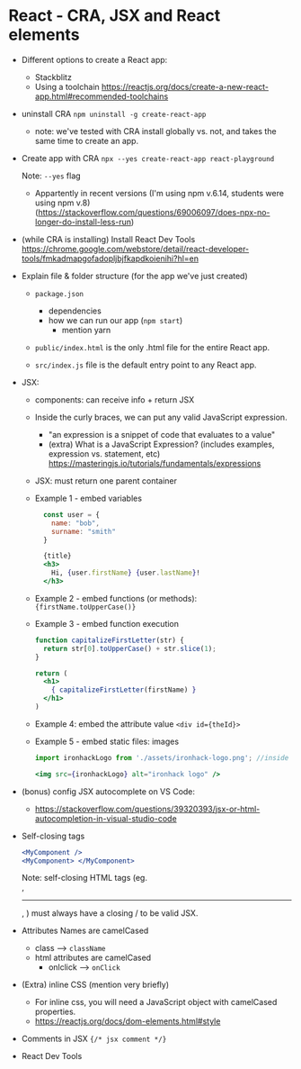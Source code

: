 

# React - CRA, JSX and React elements


<!-- Status: complete -->


- Different options to create a React app:
  - Stackblitz
  - Using a toolchain
    https://reactjs.org/docs/create-a-new-react-app.html#recommended-toolchains


- uninstall CRA `npm uninstall -g create-react-app`
  - note: we've tested with CRA install globally vs. not, and takes the same time to create an app.


- Create app with CRA `npx --yes create-react-app react-playground`
  
  Note: `--yes` flag 
  - Appartently in recent versions (I'm using npm v.6.14, students were using npm v.8) (https://stackoverflow.com/questions/69006097/does-npx-no-longer-do-install-less-run)


- (while CRA is installing) Install React Dev Tools 
  https://chrome.google.com/webstore/detail/react-developer-tools/fmkadmapgofadopljbjfkapdkoienihi?hl=en



- Explain file & folder structure (for the app we've just created)

  - `package.json`
    - dependencies
    - how we can run our app (`npm start`)
      - mention yarn

  - `public/index.html` is the only .html file for the entire React app.
  - `src/index.js` file is the default entry point to any React app.




- JSX:
  
  - components: can receive info + return JSX

  - Inside the curly braces, we can put any valid JavaScript expression. 
    - "an expression is a snippet of code that evaluates to a value"
    - (extra) What is a JavaScript Expression? (includes examples, expression vs. statement, etc)
      https://masteringjs.io/tutorials/fundamentals/expressions


  - JSX: must return one parent container


  - Example 1 - embed variables
    
    ```js
      const user = {
        name: "bob",
        surname: "smith"
      }
    ```

    ```jsx
      {title}
      <h3>
        Hi, {user.firstName} {user.lastName}!
      </h3>
    ```


  - Example 2 - embed functions (or methods):
      `{firstName.toUpperCase()}`



  - Example 3 - embed function execution
      ```jsx
      function capitalizeFirstLetter(str) {
        return str[0].toUpperCase() + str.slice(1);
      }
      ```

      ```jsx
      return (
        <h1>
          { capitalizeFirstLetter(firstName) }
        </h1>
      )
      ```


  - Example 4: embed the attribute value
    `<div id={theId}>`



  - Example 5 - embed static files: images

      ```jsx
      import ironhackLogo from './assets/ironhack-logo.png'; //inside src

      <img src={ironhackLogo} alt="ironhack logo" />
      ```


- (bonus) config JSX autocomplete on VS Code:
  - https://stackoverflow.com/questions/39320393/jsx-or-html-autocompletion-in-visual-studio-code


- Self-closing tags
  ```jsx
  <MyComponent />
  <MyComponent> </MyComponent>
  ```

  Note: self-closing HTML tags (eg. <br />, <hr />, <img />) must always have a closing / to be valid JSX.


- Attributes Names are camelCased
  
  - class —> `className`
  - html attributes are camelCased
    - onlclick —> `onClick`


- (Extra) inline CSS (mention very briefly)
  - For inline css, you will need a JavaScript object with camelCased properties.
  - https://reactjs.org/docs/dom-elements.html#style


- Comments in JSX
  ` {/* jsx comment */} `


- React Dev Tools


